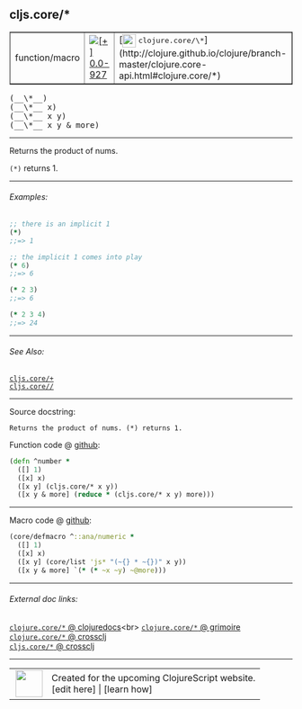 ## cljs.core/\*



 <table border="1">
<tr>
<td>function/macro</td>
<td><a href="https://github.com/cljsinfo/cljs-api-docs/tree/0.0-927"><img valign="middle" alt="[+] 0.0-927" title="Added in 0.0-927" src="https://img.shields.io/badge/+-0.0--927-lightgrey.svg"></a> </td>
<td>
[<img height="24px" valign="middle" src="http://i.imgur.com/1GjPKvB.png"> <samp>clojure.core/\*</samp>](http://clojure.github.io/clojure/branch-master/clojure.core-api.html#clojure.core/*)
</td>
</tr>
</table>


 <samp>
(__\*__)<br>
</samp>
 <samp>
(__\*__ x)<br>
</samp>
 <samp>
(__\*__ x y)<br>
</samp>
 <samp>
(__\*__ x y & more)<br>
</samp>

---

Returns the product of nums.

`(*)` returns 1.



---

###### Examples:

```clj
;; there is an implicit 1
(*)
;;=> 1

;; the implicit 1 comes into play
(* 6)
;;=> 6

(* 2 3)
;;=> 6

(* 2 3 4)
;;=> 24
```



---

###### See Also:

[`cljs.core/+`](../cljs.core/PLUS.md)<br>
[`cljs.core//`](../cljs.core/SLASH.md)<br>

---


Source docstring:

```
Returns the product of nums. (*) returns 1.
```


Function code @ [github](https://github.com/clojure/clojurescript/blob/r1.7.122/src/main/cljs/cljs/core.cljs#L2256-L2261):

```clj
(defn ^number *
  ([] 1)
  ([x] x)
  ([x y] (cljs.core/* x y))
  ([x y & more] (reduce * (cljs.core/* x y) more)))
```

<!--
Repo - tag - source tree - lines:

 <pre>
clojurescript @ r1.7.122
└── src
    └── main
        └── cljs
            └── cljs
                └── <ins>[core.cljs:2256-2261](https://github.com/clojure/clojurescript/blob/r1.7.122/src/main/cljs/cljs/core.cljs#L2256-L2261)</ins>
</pre>

-->

---

Macro code @ [github](https://github.com/clojure/clojurescript/blob/r1.7.122/src/main/clojure/cljs/core.cljc#L1019-L1023):

```clj
(core/defmacro ^::ana/numeric *
  ([] 1)
  ([x] x)
  ([x y] (core/list 'js* "(~{} * ~{})" x y))
  ([x y & more] `(* (* ~x ~y) ~@more)))
```

<!--
Repo - tag - source tree - lines:

 <pre>
clojurescript @ r1.7.122
└── src
    └── main
        └── clojure
            └── cljs
                └── <ins>[core.cljc:1019-1023](https://github.com/clojure/clojurescript/blob/r1.7.122/src/main/clojure/cljs/core.cljc#L1019-L1023)</ins>
</pre>
-->

---


###### External doc links:

[`clojure.core/*` @ clojuredocs](http://clojuredocs.org/clojure.core/*)<br>
[`clojure.core/*` @ grimoire](http://conj.io/store/v1/org.clojure/clojure/1.7.0-beta3/clj/clojure.core/*/)<br>
[`clojure.core/*` @ crossclj](http://crossclj.info/fun/clojure.core/*.html)<br>
[`cljs.core/*` @ crossclj](http://crossclj.info/fun/cljs.core.cljs/*.html)<br>

---

 <table>
<tr><td>
<img valign="middle" align="right" width="48px" src="http://i.imgur.com/Hi20huC.png">
</td><td>
Created for the upcoming ClojureScript website.<br>
[edit here] | [learn how]
</td></tr></table>

[edit here]:https://github.com/cljsinfo/cljs-api-docs/blob/master/cljsdoc/cljs.core/STAR.cljsdoc
[learn how]:https://github.com/cljsinfo/cljs-api-docs/wiki/cljsdoc-files

<!--

This information was too distracting to show to readers, but I'll leave it
commented here since it is helpful to:

- pretty-print the data used to generate this document
- and show how to retrieve that data



The API data for this symbol:

```clj
{:description "Returns the product of nums.\n\n`(*)` returns 1.",
 :return-type number,
 :ns "cljs.core",
 :name "*",
 :signature ["[]" "[x]" "[x y]" "[x y & more]"],
 :history [["+" "0.0-927"]],
 :type "function/macro",
 :related ["cljs.core/+" "cljs.core//"],
 :full-name-encode "cljs.core/STAR",
 :source {:code "(defn ^number *\n  ([] 1)\n  ([x] x)\n  ([x y] (cljs.core/* x y))\n  ([x y & more] (reduce * (cljs.core/* x y) more)))",
          :title "Function code",
          :repo "clojurescript",
          :tag "r1.7.122",
          :filename "src/main/cljs/cljs/core.cljs",
          :lines [2256 2261]},
 :extra-sources [{:code "(core/defmacro ^::ana/numeric *\n  ([] 1)\n  ([x] x)\n  ([x y] (core/list 'js* \"(~{} * ~{})\" x y))\n  ([x y & more] `(* (* ~x ~y) ~@more)))",
                  :title "Macro code",
                  :repo "clojurescript",
                  :tag "r1.7.122",
                  :filename "src/main/clojure/cljs/core.cljc",
                  :lines [1019 1023]}],
 :examples [{:id "bc4a1f",
             :content "```clj\n;; there is an implicit 1\n(*)\n;;=> 1\n\n;; the implicit 1 comes into play\n(* 6)\n;;=> 6\n\n(* 2 3)\n;;=> 6\n\n(* 2 3 4)\n;;=> 24\n```"}],
 :full-name "cljs.core/*",
 :clj-symbol "clojure.core/*",
 :docstring "Returns the product of nums. (*) returns 1."}

```

Retrieve the API data for this symbol:

```clj
;; from Clojure REPL
(require '[clojure.edn :as edn])
(-> (slurp "https://raw.githubusercontent.com/cljsinfo/cljs-api-docs/catalog/cljs-api.edn")
    (edn/read-string)
    (get-in [:symbols "cljs.core/*"]))
```

-->
